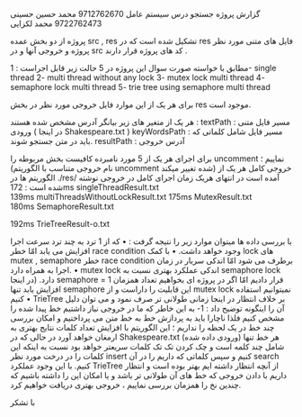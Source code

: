 گزارش پروژه جستجو درس سیستم عامل
9712762670
محمد حسین حسینی
9722762473
محمد لکزایی

پروژه از دو بخش عمده src , res  تشکیل شده است که در res فایل های متنی مورد نظر پروژه و خروجی آنها و در src کد های پروژه قرار دارند .
 
مطابق با خواسته صورت سوال این پروژه در 5 حالت زیر قابل اجراست :
1-	single thread
2-	multi thread without any lock
3-	mutex lock multi thread 
4-	semaphore lock multi thread 
5-	trie tree using semaphore multi thread 

برای هر یک از این موارد فایل خروجی مورد نظر در بخش res  موجود است.

هر یک از متغیر های زیر بیانگر آدرس مشخص شده هستند :
textPath : مسیر فایل متنی ورودی ( در اینجا Shakespeare.txt )
keyWordsPath : مسیر فایل شامل کلماتی که باید در متن جستجو شوند.
resultPath  : آدرس خروجی

برای اجرای هر یک از 5 مورد نامبرده کافیست بخش مربوطه را uncomment نماییم ؛ (نام خروجی متناسب با الگوریتم uncomment شده تغییر میکند)
خروجی کامل هر یک از الگوریتم ها در ./res/ آمده است در انتهای هریک زمان اجرای کامل در خروجی نوشته شده است :
172ms
	singleThreadResult.txt  
139ms	multiThreadsWithoutLockResult.txt
175ms	MutexResult.txt                    
180ms	SemaphoreResult.txt                

192ms	TrieTreeResult-o.txt

با بررسی داده ها میتوان موارد زیر را نتیجه گرفت :
•	که از 1 ترد به چند ترد سرعت اجرا افزایش می یابد امّا خطر race condition وجود خواهد داشت.
•	با کمک lock های mutex , semaphore خطر race condition برطرف می شود امّا اندکی سربار در زمان اجرا به همراه دارد.
•	mutex lock اندکی عملکرد بهتری نسبت به semaphore lock دارد. (در اینجا semaphore = 1 قرار دادیم امّا اگر در پروژه ای بخواهیم تعداد همزمان افزایش یابد تنها semaphore این قابلیت را داراست و از mutex lock نمیتوانیم استفاده کنیم
•	TrieTree بر خلاف انتظار در اینجا زمانی طولانی تر صرف نمود و می توان دلیل آن را اینگونه توضیح داد :
1-	به این خاطر که ما در خروجی نیاز داشتیم خط پیدا شده را مشخص کنیم فلذا ناچارا باید به پردازش خط به خط متن می پرداختیم و امکان بررسی چند خط در یک لحظه را نداریم ؛ این الگوریتم با افزایش تعداد کلمات نتایج بهتری به ارمغان خواهد آورد در حالی که در Shakespeare.txt (ورودی داده شده) هر خط تنها شامل چند کلمه است و چک کردن تک تک کلمات سریعتر خواهد بود نسبت به اینکه این کلمات را در درخت مورد نظر insert کنیم و سپس کلماتی که داریم را در آن search کنیم.
با این وجود عملکرد TrieTree از آنچه انتظار داشته ایم بهتر بوده است و انتظار داریم با دادن خروجی که خط های آن طولانی تر باشد و یا امکان این را داشته باشیم که چندین نخ را همزمان بررسی نماییم ، خروجی بهتری دریافت خواهیم کرد.

با تشکر
